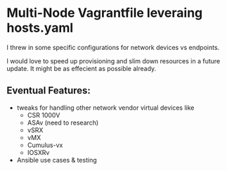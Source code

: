 # Multi-Node Vagrantfile leveraing hosts.yaml

I threw in some specific configurations for network devices vs endpoints.

I would love to speed up provisioning and slim down resources in a future update.  It might be as effecient as possible already.

## Eventual Features:
* tweaks for handling other network vendor virtual devices like
  * CSR 1000V
  * ASAv (need to research)
  * vSRX
  * vMX
  * Cumulus-vx 
  * IOSXRv
* Ansible use cases & testing
